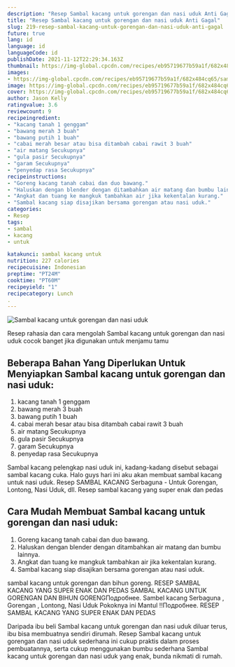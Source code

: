 ```yaml
---
description: "Resep Sambal kacang untuk gorengan dan nasi uduk Anti Gagal"
title: "Resep Sambal kacang untuk gorengan dan nasi uduk Anti Gagal"
slug: 219-resep-sambal-kacang-untuk-gorengan-dan-nasi-uduk-anti-gagal
future: true
lang: id
language: id
languageCode: id
publishDate: 2021-11-12T22:29:34.163Z 
thumbnail: https://img-global.cpcdn.com/recipes/eb95719677b59a1f/682x484cq65/sambal-kacang-untuk-gorengan-dan-nasi-uduk-foto-resep-utama.png
images:
- https://img-global.cpcdn.com/recipes/eb95719677b59a1f/682x484cq65/sambal-kacang-untuk-gorengan-dan-nasi-uduk-foto-resep-utama.png
image: https://img-global.cpcdn.com/recipes/eb95719677b59a1f/682x484cq65/sambal-kacang-untuk-gorengan-dan-nasi-uduk-foto-resep-utama.png
cover: https://img-global.cpcdn.com/recipes/eb95719677b59a1f/682x484cq65/sambal-kacang-untuk-gorengan-dan-nasi-uduk-foto-resep-utama.png
author: Jason Kelly
ratingvalue: 3.6
reviewcount: 9
recipeingredient:
- "kacang tanah 1 genggam"
- "bawang merah 3 buah"
- "bawang putih 1 buah"
- "cabai merah besar atau bisa ditambah cabai rawit 3 buah"
- "air matang Secukupnya"
- "gula pasir Secukupnya"
- "garam Secukupnya"
- "penyedap rasa Secukupnya"
recipeinstructions:
- "Goreng kacang tanah cabai dan duo bawang."
- "Haluskan dengan blender dengan ditambahkan air matang dan bumbu lainnya."
- "Angkat dan tuang ke mangkuk tambahkan air jika kekentalan kurang."
- "Sambal kacang siap disajikan bersama gorengan atau nasi uduk."
categories:
- Resep
tags:
- sambal
- kacang
- untuk

katakunci: sambal kacang untuk 
nutrition: 227 calories
recipecuisine: Indonesian
preptime: "PT24M"
cooktime: "PT60M"
recipeyield: "1"
recipecategory: Lunch
. 
---
```



![Sambal kacang untuk gorengan dan nasi uduk](https://img-global.cpcdn.com/recipes/eb95719677b59a1f/682x484cq65/sambal-kacang-untuk-gorengan-dan-nasi-uduk-foto-resep-utama.png)

Resep rahasia dan cara mengolah  Sambal kacang untuk gorengan dan nasi uduk cocok banget jika digunakan untuk menjamu tamu

<!--inarticleads1-->

## Beberapa Bahan Yang Diperlukan Untuk Menyiapkan Sambal kacang untuk gorengan dan nasi uduk:

1. kacang tanah 1 genggam
1. bawang merah 3 buah
1. bawang putih 1 buah
1. cabai merah besar atau bisa ditambah cabai rawit 3 buah
1. air matang Secukupnya
1. gula pasir Secukupnya
1. garam Secukupnya
1. penyedap rasa Secukupnya

Sambal kacang pelengkap nasi uduk ini, kadang-kadang disebut sebagai sambal kacang cuka. Halo guys hari ini aku akan membuat sambal kacang untuk nasi uduk. Resep SAMBAL KACANG Serbaguna - Untuk Gorengan, Lontong, Nasi Uduk, dll. Resep sambal kacang yang super enak dan pedas 

<!--inarticleads2-->

## Cara Mudah Membuat Sambal kacang untuk gorengan dan nasi uduk:

1. Goreng kacang tanah cabai dan duo bawang.
1. Haluskan dengan blender dengan ditambahkan air matang dan bumbu lainnya.
1. Angkat dan tuang ke mangkuk tambahkan air jika kekentalan kurang.
1. Sambal kacang siap disajikan bersama gorengan atau nasi uduk.


sambal kacang untuk gorengan dan bihun goreng. RESEP SAMBAL KACANG YANG SUPER ENAK DAN PEDAS SAMBAL KACANG UNTUK GORENGAN DAN BIHUN GORENGПодробнее. Sambel kacang Serbaguna , Gorengan , Lontong, Nasi Uduk Pokoknya ini Mantul !!Подробнее. RESEP SAMBAL KACANG YANG SUPER ENAK DAN PEDAS 

Daripada ibu beli  Sambal kacang untuk gorengan dan nasi uduk  diluar terus, ibu  bisa membuatnya sendiri dirumah. Resep  Sambal kacang untuk gorengan dan nasi uduk  sederhana ini cukup praktis dalam proses pembuatannya, serta cukup menggunakan bumbu sederhana  Sambal kacang untuk gorengan dan nasi uduk  yang enak, bunda nikmati di rumah.
